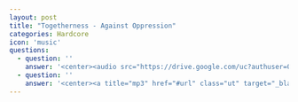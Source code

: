 ```yaml
---
layout: post
title: "Togetherness - Against Oppression"
categories: Hardcore
icon: 'music'
questions:
  - question: ''
    answer: '<center><audio src="https://drive.google.com/uc?authuser=0&amp;id=1fa0jPWxGvw5095sCV6st9z6pEHMQfSKN&amp;export=download" controls preload></audio></center>'
  - question: ''
    answer: '<center><a title="mp3" href="#url" class="ut" target="_blank"><span class="feather-icon icon-download"> DOWNLOAD</span></a></center>'
---
```

